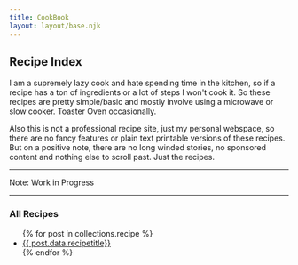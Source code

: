 ```yaml
---
title: CookBook
layout: layout/base.njk
---
```



<h2>Recipe Index</h2>
<p>I am a supremely lazy cook and hate spending time in the kitchen, so if a recipe has a ton of ingredients or a lot of steps I won't cook it. So these recipes are pretty simple/basic and mostly involve using a microwave or slow cooker. Toaster Oven occasionally.</p>

<p>Also this is not a professional recipe site, just my personal webspace, so there are no fancy features or plain text printable versions of these recipes. But on a positive note, there are no long winded stories, no sponsored content and nothing else to scroll past. Just the recipes.</p>

<hr class="dashed">
<p>Note: Work in Progress</p>
<hr class="dashed">

<!-- 
<div class="textbox"> 
<h3>Breakfast</h3>
<ul>
{% for post in collections.breakfast %}
<li><a href="{{post.url}}">{{ post.data.recipetitle }}</a></li>
{% endfor %}
</ul>
</div>

<div class="textbox"> 
<h3>Lunch</h3>
<ul>
{% for post in collections.lunch %}
<li><a href="{{post.url}}">{{ post.data.recipetitle }}</a></li>
{% endfor %}
</ul>
</div>

<div class="textbox"> 
<h3>Snacks</h3>
<ul>
{% for post in collections.snack %}
<li><a href="{{post.url}}">{{ post.data.recipetitle }}</a></li>
{% endfor %}
</ul>
</div>

<div class="textbox"> 
<h3>Dessert</h3>
<ul>
{% for post in collections.dessert %}
<li><a href="{{post.url}}">{{ post.data.recipetitle }}</a></li>
{% endfor %}
</ul>
</div>

<div class="textbox"> 
<h3>Meals</h3>
<ul>
{% for post in collections.meal %}
<li><a href="{{post.url}}">{{ post.data.recipetitle }}</a></li>
{% endfor %}
</ul>
</div>
-->

<div class="textbox"> 
<h3>All Recipes</h3>
<ul>
{% for post in collections.recipe %}
<li><a href="{{post.url}}"> {{ post.data.recipetitle}}</a></li>
{% endfor %}
</ul></div>